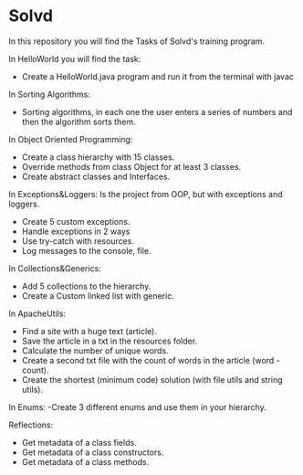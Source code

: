 # Solvd
In this repository you will find the Tasks of Solvd's training program.

In HelloWorld you will find the task:

- Create a HelloWorld.java program and run it from the terminal with javac

In Sorting Algorithms:

- Sorting algorithms, in each one the user enters a series of numbers and then the algorithm sorts them. 

In Object Oriented Programming:
   - Create a class hierarchy with 15 classes. 
   - Override methods from class Object for at least 3 classes.
   - Create abstract classes and Interfaces.

In Exceptions&Loggers:
   Is the project from OOP, but with exceptions and loggers.
   -  Create 5 custom exceptions.
   -  Handle exceptions in 2 ways
   -  Use try-catch with resources.
   -  Log messages to the console, file.

In Collections&Generics:
   - Add 5 collections to the hierarchy.
   - Create a Custom linked list with generic.

In ApacheUtils:

   - Find a site with a huge text (article).
   - Save the article in a txt in the resources folder.
   - Calculate the number of unique words.
   - Create a second txt file with the count of words in the article (word - count).
   - Create the shortest (minimum code) solution (with file utils and string utils).

In Enums: 
   -Create 3 different enums and use them in your hierarchy.

Reflections:
   - Get metadata of a class fields.
   - Get metadata of a class constructors.
   - Get metadata of a class methods.

